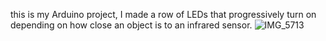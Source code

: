 this is my Arduino project, I made a row of LEDs that progressively turn on depending on how close an object is to an infrared sensor.
![IMG_5713](https://github.com/natesav48/Arduino-project/assets/143638116/9a1c6fb6-5e92-4e7a-b8e7-ab012ad4ba53)
